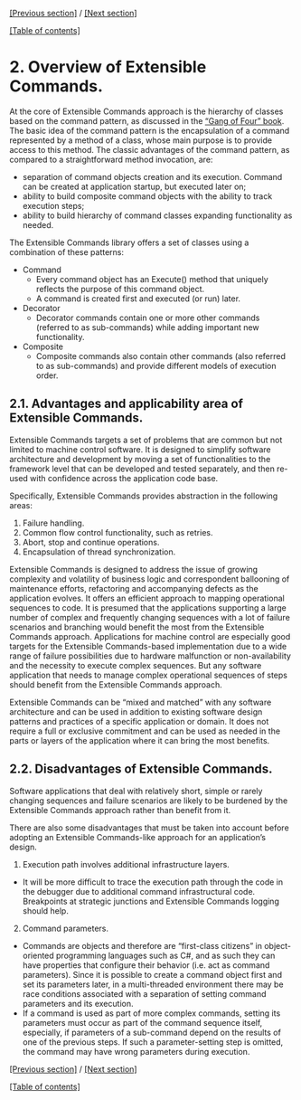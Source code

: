 [[Previous section]](Section1.md) / [[Next section]](Section3.md)             

[[Table of contents]](TableOfContent.md)

# 2. Overview of Extensible Commands.

At the core of Extensible Commands approach is the hierarchy of classes based on the command pattern, as discussed in the [“Gang of Four” book](https://springframework.guru/gang-of-four-design-patterns/). The basic idea of the command pattern is the encapsulation of a command represented by a method of a class, whose main purpose is to provide access to this method. The classic advantages of the command pattern, as compared to a straightforward method invocation, are:
- separation of command objects creation and its execution. Command can be created at application startup, but executed later on;
- ability to build composite command objects with the ability to track execution steps;
- ability to build hierarchy of command classes expanding functionality as needed.

The Extensible Commands library offers a set of classes using a combination of these patterns:
- Command
   - Every command object has an Execute() method that uniquely reflects the purpose of this command object.
   - A command is created first and executed (or run) later.
- Decorator
   - Decorator commands contain one or more other commands (referred to as sub-commands) while adding important new functionality. 
- Composite
   - Composite commands also contain other commands (also referred to as sub-commands) and provide different models of execution order.
   
## 2.1.	Advantages and applicability area of Extensible Commands.

Extensible Commands targets a set of problems that are common but not limited to machine control software. It is designed to simplify software architecture and development by moving a set of functionalities to the framework level that can be developed and tested separately, and then re-used with confidence across the application code base.

Specifically, Extensible Commands provides abstraction in the following areas:
1)	Failure handling.
2)	Common flow control functionality, such as retries.
3)	Abort, stop and continue operations.
4)	Encapsulation of thread synchronization.

Extensible Commands is designed to address the issue of growing complexity and volatility of business logic and correspondent ballooning of maintenance efforts, refactoring and accompanying defects as the application evolves. It offers an efficient approach to mapping operational sequences to code. It is presumed that the applications supporting a large number of complex and frequently changing sequences with a lot of failure scenarios and branching would benefit the most from the Extensible Commands approach. Applications for machine control are especially good targets for the Extensible Commands-based implementation due to a wide range of failure possibilities due to hardware malfunction or non-availability and the necessity to execute complex sequences. But any software application that needs to manage complex operational sequences of steps should benefit from the Extensible Commands approach. 

Extensible Commands can be “mixed and matched” with any software architecture and can be used in addition to existing software design patterns and practices of a specific application or domain. It does not require a full or exclusive commitment and can be used as needed in the parts or layers of the application where it can bring the most benefits.

## 2.2.	Disadvantages of Extensible Commands.

Software applications that deal with relatively short, simple or rarely changing sequences and failure scenarios are likely to be burdened by the Extensible Commands approach rather than benefit from it. 

There are also some disadvantages that must be taken into account before adopting an Extensible Commands-like approach for an application’s design.
1)	Execution path involves additional infrastructure layers.
   - It will be more difficult to trace the execution path through the code in the debugger due to additional command infrastructural code. Breakpoints at strategic junctions and Extensible Commands logging should help.
2)	Command parameters.
   - Commands are objects and therefore are “first-class citizens” in object-oriented programming languages such as C#, and as such they can have properties that configure their behavior (i.e. act as command parameters). Since it is possible to create a command object first and set its parameters later, in a multi-threaded environment there may be race conditions associated with a separation of setting command parameters and its execution.
   - If a command is used as part of more complex commands, setting its parameters must occur as part of the command sequence itself, especially, if parameters of a sub-command depend on the results of one of the previous steps. If such a parameter-setting step is omitted, the command may have wrong parameters during execution.

[[Previous section]](Section1.md) / [[Next section]](Section3.md)             

[[Table of contents]](TableOfContent.md)
